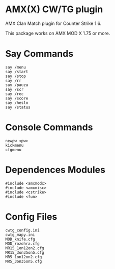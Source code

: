AMX(X) CW/TG plugin 
=========

AMX Clan Match plugin for Counter Strike 1.6.

This package works on AMX MOD X 1.75 or more.


Say Commands 
=========

```
say /menu 
say /start
say /stop
say /rr 
say /pauza 
say /scr 
say /rec
say /score
say /heslo
say /status 
```

Console Commands
=========

```
newpw <pw>
kickmenu
cfgmenu
```


Dependences Modules
=========

```
#include <amxmodx>
#include <amxmisc>
#include <cstrike>
#include <fun>
```


Config Files
=========

```
cwtg_config.ini  
cwtg_mapy.ini  
MOD_knife.cfg  
MOD_rozohra.cfg  
MR15_1on12on2.cfg  
MR15_3on35on5.cfg  
MR5_1on12on2.cfg  
MR5_3on35on5.cfg
```

